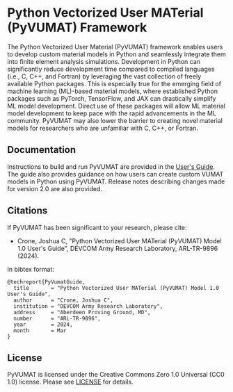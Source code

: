 # Python Vectorized User MATerial (PyVUMAT) Framework

The Python Vectorized User Material (PyVUMAT) framework enables users to develop custom material models in Python and seamlessly integrate them into finite element analysis simulations. Development in Python can significantly reduce development time compared to compiled languages (i.e., C, C++, and Fortran) by leveraging the vast collection of freely available Python packages. This is especially true for the emerging field of machine learning (ML)-based material models, where established Python packages such as PyTorch, TensorFlow, and JAX can drastically simplify ML model development. Direct use of these packages will allow ML material model development to keep pace with the rapid advancements in the ML community. PyVUMAT may also lower the barrier to creating novel material models for researchers who are unfamiliar with C, C++, or Fortran.

## Documentation

Instructions to build and run PyVUMAT are provided in the [User's Guide](UsersGuide_PyVUMAT_2.0.pdf). The guide also provides guidance on how users can create custom VUMAT models in Python using PyVUMAT. Release notes describing changes made for version 2.0 are also provided.

## Citations

If PyVUMAT has been significant to your research, please cite:

-  Crone, Joshua C, "Python Vectorized User MATerial (PyVUMAT) Model 1.0 User's Guide", DEVCOM Army Research Laboratory, ARL-TR-9896 (2024).

In bibtex format:

```
@techreport{PyVumatGuide,
  title       = "Python Vectorized User MATerial (PyVUMAT) Model 1.0 User's Guide",
  author      = "Crone, Joshua C",
  institution = "DEVCOM Army Research Laboratory",
  address     = "Aberdeen Proving Ground, MD",
  number      = "ARL-TR-9896",
  year        = 2024,
  month       = Mar
}
```

## License

PyVUMAT is licensed under the Creative Commons Zero 1.0 Universal (CC0 1.0) license. Please see [LICENSE](LICENSE) for details.
